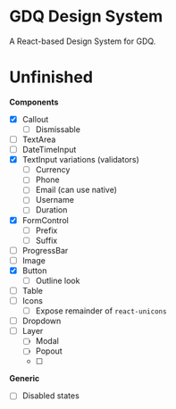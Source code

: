# GDQ Design System

A React-based Design System for GDQ.

# Unfinished

**Components**

- [x] Callout
  - [ ] Dismissable
- [ ] TextArea
- [ ] DateTimeInput
- [x] TextInput variations (validators)
  - [ ] Currency
  - [ ] Phone
  - [ ] Email (can use native)
  - [ ] Username
  - [ ] Duration
- [x] FormControl
  - [ ] Prefix
  - [ ] Suffix
- [ ] ProgressBar
- [ ] Image
- [x] Button
  - [ ] Outline look
- [ ] Table
- [ ] Icons
  - [ ] Expose remainder of `react-unicons`
- [ ] Dropdown
- [ ] Layer
  - [ ] Modal
  - [ ] Popout
  - [ ]

**Generic**

- [ ] Disabled states
